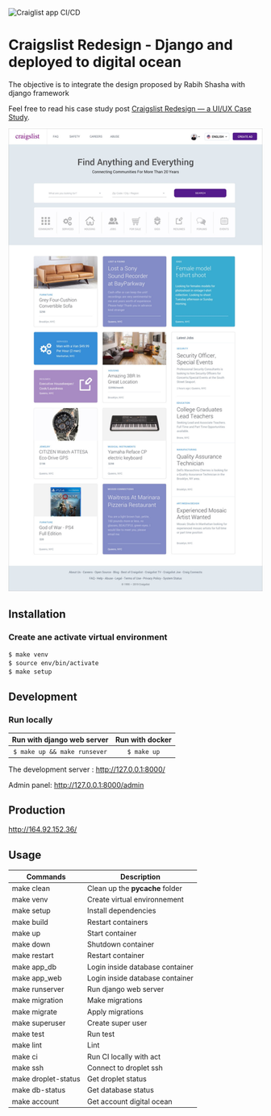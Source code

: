 ![Craiglist app CI/CD](https://github.com/sfinx13/django-craiglist/actions/workflows/main.yml/badge.svg)

# Craigslist Redesign - Django and deployed to digital ocean

The objective is to integrate the design proposed by Rabih Shasha with django framework

Feel free to read his case study post
[Craigslist Redesign — a UI/UX Case Study](https://medium.com/@rabihshasha/craigslist-redesign-case-study-ui-ux-a10f2f1a9a83).

![Homepage](_DOC/1-home.jpg)

## Installation

### Create ane activate virtual environment
```bash
$ make venv
$ source env/bin/activate
$ make setup
```
## Development

### Run locally
Run with django web server |  Run with docker
:-------------------------:|:-------------------------:
```$ make up && make runsever```   | ```$ make up```

The development server : http://127.0.0.1:8000/

Admin panel: http://127.0.0.1:8000/admin

## Production
http://164.92.152.36/

## Usage

|Commands |Description  |
|---------|-------------|
|make clean| Clean up the __pycache__ folder |
|make venv| Create virtual environnement |
|make setup| Install dependencies |
|make build| Restart containers |
|make up| Start container |
|make down| Shutdown container  |
|make restart| Restart container |
|make app_db| Login inside database container |
|make app_web| Login inside database container |
|make runserver| Run django web server |
|make migration| Make migrations |
|make migrate| Apply migrations |
|make superuser| Create super user |
|make test| Run test |
|make lint | Lint |
|make ci | Run CI locally with act |
|make ssh | Connect to droplet ssh |
|make droplet-status | Get droplet status |
|make db-status | Get database status |
|make account | Get account digital ocean |
